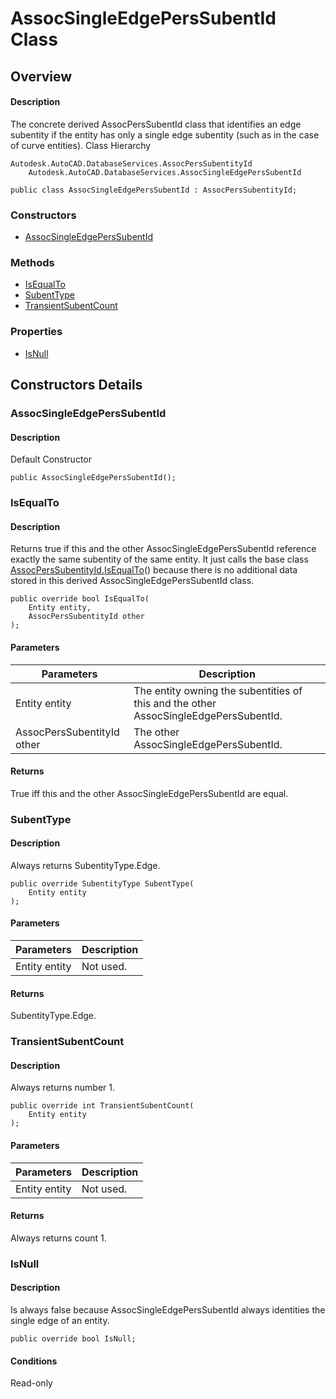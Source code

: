 # AssocSingleEdgePersSubentId Class

## Overview

#### Description
The concrete derived AssocPersSubentId class that identifies an edge subentity if the entity has only a single edge subentity (such as in the case of curve entities).
Class Hierarchy
```text
Autodesk.AutoCAD.DatabaseServices.AssocPersSubentityId
    Autodesk.AutoCAD.DatabaseServices.AssocSingleEdgePersSubentId
```

```text
public class AssocSingleEdgePersSubentId : AssocPersSubentityId;
```

### Constructors

- [AssocSingleEdgePersSubentId](#assocsingleedgeperssubentid)

### Methods

- [IsEqualTo](#isequalto)
- [SubentType](#subenttype)
- [TransientSubentCount](#transientsubentcount)

### Properties

- [IsNull](#isnull)


## Constructors Details

### AssocSingleEdgePersSubentId

#### Description
Default Constructor
```text
public AssocSingleEdgePersSubentId();
```

### IsEqualTo

#### Description
Returns true if this and the other AssocSingleEdgePersSubentId reference exactly the same subentity of the same entity. It just calls the base class [AssocPersSubentityId.IsEqualTo](Autodesk_AutoCAD_DatabaseServices_AssocPersSubentityId_IsEqualTo@Entity@AssocPersSubentityId.md)() because there is no additional data stored in this derived AssocSingleEdgePersSubentId class.
```text
public override bool IsEqualTo(
    Entity entity, 
    AssocPersSubentityId other
);
```

#### Parameters
| Parameters | Description |
| --- | --- |
| Entity entity | The entity owning the subentities of this and the other AssocSingleEdgePersSubentId. |
| AssocPersSubentityId other | The other AssocSingleEdgePersSubentId. |

#### Returns
True iff this and the other AssocSingleEdgePersSubentId are equal.
### SubentType

#### Description
Always returns SubentityType.Edge.
```text
public override SubentityType SubentType(
    Entity entity
);
```

#### Parameters
| Parameters | Description |
| --- | --- |
| Entity entity | Not used. |

#### Returns
SubentityType.Edge.
### TransientSubentCount

#### Description
Always returns number 1.
```text
public override int TransientSubentCount(
    Entity entity
);
```

#### Parameters
| Parameters | Description |
| --- | --- |
| Entity entity | Not used. |

#### Returns
Always returns count 1.
### IsNull

#### Description
Is always false because AssocSingleEdgePersSubentId always identities the single edge of an entity.
```text
public override bool IsNull;
```

#### Conditions
Read-only
